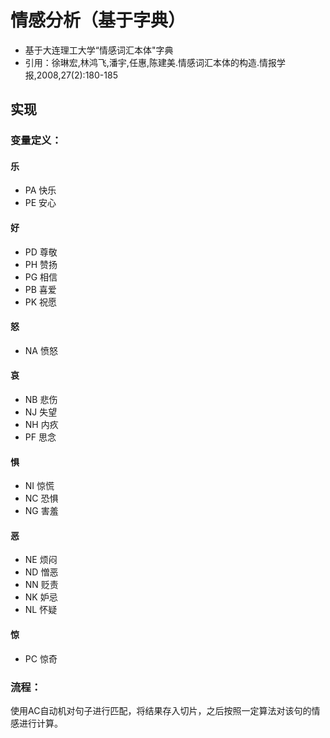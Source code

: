 # 情感分析（基于字典）

- 基于大连理工大学“情感词汇本体"字典
- 引用：徐琳宏,林鸿飞,潘宇,任惠,陈建美.情感词汇本体的构造.情报学报,2008,27(2):180-185

## 实现
### 变量定义：

#### 乐
- PA 快乐
- PE 安心
#### 好
- PD 尊敬
- PH 赞扬
- PG 相信
- PB 喜爱
- PK 祝愿
#### 怒
- NA 愤怒
#### 哀
- NB 悲伤
- NJ 失望
- NH 内疚
- PF 思念
#### 惧
- NI 惊慌
- NC 恐惧
- NG 害羞
#### 恶
- NE 烦闷
- ND 憎恶
- NN 贬责
- NK 妒忌
- NL 怀疑
#### 惊
- PC 惊奇

### 流程：
使用AC自动机对句子进行匹配，将结果存入切片，之后按照一定算法对该句的情感进行计算。